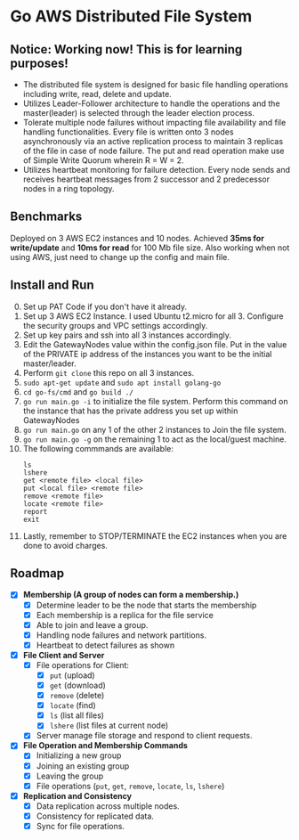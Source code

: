 # Go AWS Distributed File System
## Notice: Working now! This is for learning purposes!

- The distributed file system is designed for basic file handling operations including write, read, delete and update. 
- Utilizes Leader-Follower architecture to handle the operations and the master(leader) is selected through the leader election process. 
- Tolerate multiple node failures without impacting file availability and file handling functionalities. Every file is written onto 3 nodes asynchronously via an active replication process to maintain 3 replicas of the file in case of node failure. The put and read operation make use of Simple Write Quorum wherein R = W = 2. 
- Utilizes heartbeat monitoring for failure detection. Every node sends and receives heartbeat messages from 2 successor and 2 predecessor nodes in a ring topology.

## Benchmarks
Deployed on 3 AWS EC2 instances and 10 nodes. Achieved **35ms for write/update** and **10ms for read** for 100 Mb file size. Also working when not using AWS, just need to change up the config and main file.

## Install and Run
0. Set up PAT Code if you don't have it already.
1. Set up 3 AWS EC2 Instance. I used Ubuntu t2.micro for all 3. Configure the security groups and VPC settings accordingly.
2. Set up key pairs and ssh into all 3 instances accordingly.
3. Edit the GatewayNodes value within the config.json file. Put in the value of the PRIVATE ip address of the instances you want to be the initial master/leader.
4. Perform `git clone` this repo on all 3 instances.
5. `sudo apt-get update` and `sudo apt install golang-go`
6. `cd go-fs/cmd` and `go build ./`
7. `go run main.go -i` to initialize the file system. Perform this command on the instance that has the private address you set up within GatewayNodes
8. `go run main.go` on any 1 of the other 2 instances to Join the file system.
9. `go run main.go -g` on the remaining 1 to act as the local/guest machine.
10. The following commmands are available:
    ```
    ls
    lshere
    get <remote file> <local file>
    put <local file> <remote file>
    remove <remote file>
    locate <remote file>
    report
    exit
    ```
11. Lastly, remember to STOP/TERMINATE the EC2 instances when you are done to avoid charges.

## Roadmap

- [x] **Membership (A group of nodes can form a membership.)**
  - [x] Determine leader to be the node that starts the membership
  - [x] Each membership is a replica for the file service
  - [x] Able to join and leave a group.
  - [x] Handling node failures and network partitions.
  - [x] Heartbeat to detect failures as shown

- [x] **File Client and Server**
  - [x] File operations for Client:
    - [x] `put` (upload)
    - [x] `get` (download)
    - [x] `remove` (delete)
    - [x] `locate` (find)
    - [x] `ls` (list all files)
    - [x] `lshere` (list files at current node)
  - [x] Server manage file storage and respond to client requests.

- [x] **File Operation and Membership Commands**
    - [x] Initializing a new group
    - [x] Joining an existing group
    - [x] Leaving the group
    - [x] File operations (`put`, `get`, `remove`, `locate`, `ls`, `lshere`)

- [x] **Replication and Consistency**
  - [x] Data replication across multiple nodes.
  - [x] Consistency for replicated data.
  - [x] Sync for file operations.
